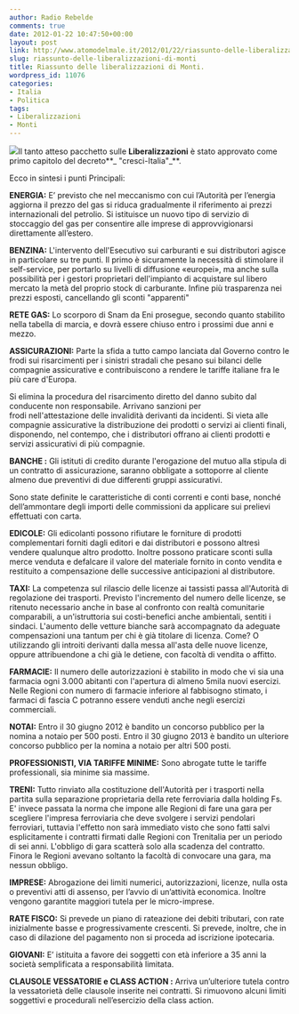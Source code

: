 ```yaml
---
author: Radio Rebelde
comments: true
date: 2012-01-22 10:47:50+00:00
layout: post
link: http://www.atomodelmale.it/2012/01/22/riassunto-delle-liberalizzazioni-di-monti/
slug: riassunto-delle-liberalizzazioni-di-monti
title: Riassunto delle liberalizzazioni di Monti.
wordpress_id: 11076
categories:
- Italia
- Politica
tags:
- Liberalizzazioni
- Monti
---
```


[![](http://www.atomodelmale.it/wp-content/uploads/2012/01/Mario-Monti11-300x201.jpg)](http://www.atomodelmale.it/wp-content/uploads/2012/01/Mario-Monti11.jpg)Il tanto atteso pacchetto sulle **Liberalizzazioni** è stato approvato come primo capitolo del decreto**_ "cresci-Italia"_**.

Ecco in sintesi i punti Principali:

**ENERGIA:** E’ previsto che nel meccanismo con cui l’Autorità per l’energia aggiorna il prezzo del gas si riduca gradualmente il riferimento ai prezzi internazionali del petrolio. Si istituisce un nuovo tipo di servizio di stoccaggio del gas per consentire alle imprese di approvvigionarsi direttamente all’estero.

**BENZINA:** L'intervento dell'Esecutivo sui carburanti e sui distributori agisce in particolare su tre punti. Il primo è sicuramente la necessità di stimolare il self-service, per portarlo su livelli di diffusione «europei», ma anche sulla possibilità per i gestori proprietari dell'impianto di acquistare sul libero mercato la metà del proprio stock di carburante. Infine più trasparenza nei prezzi esposti, cancellando gli sconti "apparenti"

**RETE GAS:** Lo scorporo di Snam da Eni prosegue, secondo quanto stabilito nella tabella di marcia, e dovrà essere chiuso entro i prossimi due anni e mezzo.

**ASSICURAZIONI:** Parte la sfida a tutto campo lanciata dal Governo contro le frodi sui risarcimenti per i sinistri stradali che pesano sui bilanci delle compagnie assicurative e contribuiscono a rendere le tariffe italiane fra le più care d'Europa.

Si elimina la procedura del risarcimento diretto del danno subito dal conducente non responsabile. Arrivano sanzioni per frodi nell'attestazione delle invalidità derivanti da incidenti. Si vieta alle compagnie assicurative la distribuzione dei prodotti o servizi ai clienti finali, disponendo, nel contempo, che i distributori offrano ai clienti prodotti e servizi assicurativi di più compagnie.


**BANCHE :** Gli istituti di credito durante l'erogazione del mutuo alla stipula di un contratto di assicurazione, saranno obbligate a sottoporre al cliente almeno due preventivi di due differenti gruppi assicurativi.

Sono state definite le caratteristiche di conti correnti e conti base, nonché dell’ammontare degli importi delle commissioni da applicare sui prelievi effettuati con carta.

**EDICOLE:** Gli edicolanti possono rifiutare le forniture di prodotti complementari forniti dagli editori e dai distributori e possono altresì vendere qualunque altro prodotto. Inoltre possono praticare sconti sulla merce venduta e defalcare il valore del materiale fornito in conto vendita e restituito a compensazione delle successive anticipazioni al distributore.

**TAXI:** La competenza sul rilascio delle licenze ai tassisti passa all'Autorità di regolazione dei trasporti. Previsto l'incremento del numero delle licenze, se ritenuto necessario anche in base al confronto con realtà comunitarie comparabili, a un'istruttoria sui costi-benefici anche ambientali, sentiti i sindaci. L'aumento delle vetture bianche sarà accompagnato da adeguate compensazioni una tantum per chi è già titolare di licenza. Come? O utilizzando gli introiti derivanti dalla messa all'asta delle nuove licenze, oppure attribuendone a chi già le detiene, con facoltà di vendita o affitto.

**FARMACIE:** Il numero delle autorizzazioni è stabilito in modo che vi sia una farmacia ogni 3.000 abitanti con l'apertura di almeno 5mila nuovi esercizi. Nelle Regioni con numero di farmacie inferiore al fabbisogno stimato, i farmaci di fascia C potranno essere venduti anche negli esercizi commerciali.

**NOTAI:** Entro il 30 giugno 2012 è bandito un concorso pubblico per la nomina a notaio per 500 posti. Entro il 30 giugno 2013 è bandito un ulteriore concorso pubblico per la nomina a notaio per altri 500 posti.

**PROFESSIONISTI, VIA TARIFFE MINIME:** Sono abrogate tutte le tariffe professionali, sia minime sia massime.

**TRENI:** Tutto rinviato alla costituzione dell'Autorità per i trasporti nella partita sulla separazione proprietaria della rete ferroviaria dalla holding Fs. E' invece passata la norma che impone alle Regioni di fare una gara per scegliere l'impresa ferroviaria che deve svolgere i servizi pendolari ferroviari, tuttavia l'effetto non sarà immediato visto che sono fatti salvi esplicitamente i contratti firmati dalle Regioni con Trenitalia per un periodo di sei anni. L'obbligo di gara scatterà solo alla scadenza del contratto. Finora le Regioni avevano soltanto la facoltà di convocare una gara, ma nessun obbligo.

**IMPRESE:** Abrogazione dei limiti numerici, autorizzazioni, licenze, nulla osta o preventivi atti di assenso, per l’avvio di un’attività economica. Inoltre vengono garantite maggiori tutela per le micro-imprese.

**RATE FISCO:** Si prevede un piano di rateazione dei debiti tributari, con rate inizialmente basse e progressivamente crescenti. Si prevede, inoltre, che in caso di dilazione del pagamento non si proceda ad iscrizione ipotecaria.

**GIOVANI:** E’ istituita a favore dei soggetti con età inferiore a 35 anni la società semplificata a responsabilità limitata.

**CLAUSOLE VESSATORIE e CLASS ACTION :** Arriva un’ulteriore tutela contro la vessatorietà delle clausole inserite nei contratti. Si rimuovono alcuni limiti soggettivi e procedurali nell’esercizio della class action.
